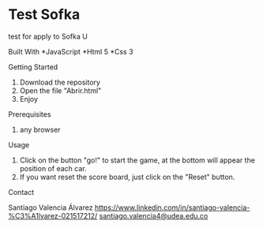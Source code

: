 # Test Sofka
 test for apply to Sofka U

Built With
*JavaScript
*Html 5
*Css 3

Getting Started

1. Download the repository
2. Open the file "Abrir.html"
3. Enjoy

Prerequisites

1. any browser

Usage
1. Click on the button "go!" to start the game, at the bottom will appear the position of each car.
2. If you want reset the score board, just click on the "Reset" button.

Contact

Santiago Valencia Álvarez
https://www.linkedin.com/in/santiago-valencia-%C3%A1lvarez-021517212/
santiago.valencia4@udea.edu.co
